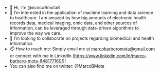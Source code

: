 - 👋 Hi, I’m @marcoBmota8
- 👀 I’m interested in the application of machine learning and data science to healthcare. 
I am amazed by how big amounts of electronic health records data, medical imaging, omic data, and other sources of information, can be leveraged through data-driven algorithms to improve the way we care.
- 💞️ I’m looking to collaborate on projects regarding biomedical and health informatics.
- 📫 How to reach me: Simply email me at marcobarberomota@gmail.com or connect with me in LinkedIn (https://www.linkedin.com/in/marco-barbero-mota-848177160/)!
- You can also find me on twitter: @MarcoBMota
